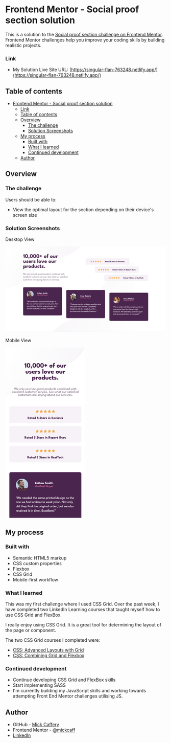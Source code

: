 # Frontend Mentor - Social proof section solution

This is a solution to the [Social proof section challenge on Frontend Mentor](https://www.frontendmentor.io/challenges/social-proof-section-6e0qTv_bA). Frontend Mentor challenges help you improve your coding skills by building realistic projects. 

### Link

- My Solution Live Site URL: [https://singular-flan-763248.netlify.app/](https://singular-flan-763248.netlify.app/)

## Table of contents

- [Frontend Mentor - Social proof section solution](#frontend-mentor---social-proof-section-solution)
    - [Link](#link)
  - [Table of contents](#table-of-contents)
  - [Overview](#overview)
    - [The challenge](#the-challenge)
    - [Solution Screenshots](#solution-screenshots)
  - [My process](#my-process)
    - [Built with](#built-with)
    - [What I learned](#what-i-learned)
    - [Continued development](#continued-development)
  - [Author](#author)


## Overview

### The challenge

Users should be able to:

- View the optimal layout for the section depending on their device's screen size

### Solution Screenshots

Desktop View

![Desktop view screenshot](./images/final-desktop.png)

Mobile View

<img src="./images/final-mobile.png" alt="Mobile view screenshot" width="250px">


## My process

### Built with

- Semantic HTML5 markup
- CSS custom properties
- Flexbox
- CSS Grid
- Mobile-first workflow


### What I learned

This was my first challenge where I used CSS Grid. Over the past week, I have completed two LinkedIn Learning courses that taught myself how to use CSS Grid and FlexBox. 

I really enjoy using CSS Grid. It is a great tool for determining the layout of the page or component. 

The two CSS Grid courses I completed were:

- [CSS: Advanced Layouts with Grid](https://www.linkedin.com/learning/css-advanced-layouts-with-grid)
- [CSS: Combining Grid and Flexbox](https://www.linkedin.com/learning/css-combining-grid-and-flexbox)


### Continued development

- Continue developing CSS Grid and FlexBox skills
- Start implementing SASS
- I'm currently building my JavaScript skills and working towards attempting Front End Mentor challenges utilising JS.


## Author

- GitHub - [Mick Caffery](https://github.com/mickcaff)
- Frontend Mentor - [@mickcaff](https://www.frontendmentor.io/profile/mickcaff)
- [LinkedIn](https://www.linkedin.com/in/mcaffery/)

